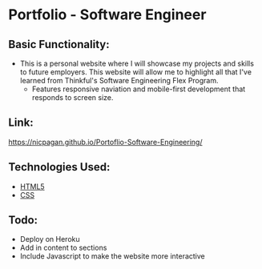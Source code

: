 # Portfolio - Software Engineer 


## Basic Functionality:

-   This is a personal website where I will showcase my projects and skills to future employers. This website will allow me to highlight all that I've learned from Thinkful's Software Engineering Flex Program.
	- Features responsive naviation and mobile-first development that responds to screen size. 

## Link:

https://nicpagan.github.io/Portoflio-Software-Engineering/

## Technologies Used:

-   [HTML5](https://developer.mozilla.org/en-US/docs/Web/Guide/HTML/HTML5)
-   [CSS](https://www.w3.org/TR/CSS/#css)

## Todo:
-    Deploy on Heroku
-   Add in content to sections
- Include Javascript to make the website more interactive
